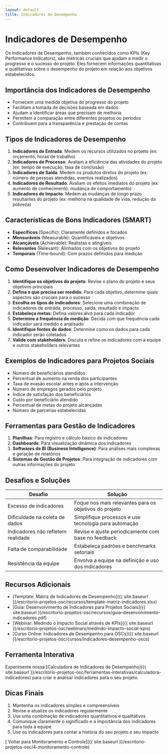 ```yaml
---
layout: default
title: Indicadores de Desempenho
---
```


# <i class="fas fa-tachometer-alt"></i> Indicadores de Desempenho

Os Indicadores de Desempenho, também conhecidos como KPIs (Key Performance Indicators), são métricas cruciais que ajudam a medir o progresso e o sucesso do projeto. Eles fornecem informações quantitativas e qualitativas sobre o desempenho do projeto em relação aos objetivos estabelecidos.

## Importância dos Indicadores de Desempenho

- Fornecem uma medida objetiva do progresso do projeto
- Facilitam a tomada de decisões baseada em dados
- Ajudam a identificar áreas que precisam de melhoria
- Permitem a comparação entre diferentes projetos ou períodos
- Contribuem para a transparência e prestação de contas

## Tipos de Indicadores de Desempenho

1. **Indicadores de Entrada**: Medem os recursos utilizados no projeto (ex: orçamento, horas de trabalho)
2. **Indicadores de Processo**: Avaliam a eficiência das atividades do projeto (ex: tempo de execução, taxa de conclusão)
3. **Indicadores de Saída**: Medem os produtos diretos do projeto (ex: número de pessoas atendidas, eventos realizados)
4. **Indicadores de Resultado**: Avaliam os efeitos imediatos do projeto (ex: aumento de conhecimento, mudança de comportamento)
5. **Indicadores de Impacto**: Medem as mudanças de longo prazo resultantes do projeto (ex: melhoria na qualidade de vida, redução da pobreza)

## Características de Bons Indicadores (SMART)

- **Específicos** (Specific): Claramente definidos e focados
- **Mensuráveis** (Measurable): Quantificáveis e objetivos
- **Alcançáveis** (Achievable): Realistas e atingíveis
- **Relevantes** (Relevant): Alinhados com os objetivos do projeto
- **Temporais** (Time-bound): Com prazos definidos para medição

## Como Desenvolver Indicadores de Desempenho

1. **Identifique os objetivos do projeto**: Revise o plano do projeto e seus objetivos principais
2. **Defina o que precisa ser medido**: Para cada objetivo, determine quais aspectos são cruciais para o sucesso
3. **Escolha os tipos de indicadores**: Selecione uma combinação de indicadores de entrada, processo, saída, resultado e impacto
4. **Estabeleça metas**: Defina valores alvo para cada indicador
5. **Determine a frequência de medição**: Decida com que frequência cada indicador será medido e analisado
6. **Identifique fontes de dados**: Determine como os dados para cada indicador serão coletados
7. **Valide com stakeholders**: Discuta e refine os indicadores com a equipe e outros stakeholders relevantes

## Exemplos de Indicadores para Projetos Sociais

- Número de beneficiários atendidos
- Percentual de aumento na renda dos participantes
- Taxa de evasão escolar antes e após a intervenção
- Número de empregos gerados pelo projeto
- Índice de satisfação dos beneficiários
- Custo por beneficiário atendido
- Percentual de metas do projeto alcançadas
- Número de parcerias estabelecidas

## Ferramentas para Gestão de Indicadores

1. **Planilhas**: Para registro e cálculo básico de indicadores
2. **Dashboards**: Para visualização dinâmica dos indicadores
3. **Softwares de BI (Business Intelligence)**: Para análises mais complexas e geração de relatórios
4. **Sistemas de Gestão de Projetos**: Para integração de indicadores com outras informações do projeto

## Desafios e Soluções

| Desafio | Solução |
|---------|---------|
| Excesso de indicadores | Foque nos mais relevantes para os objetivos do projeto |
| Dificuldade na coleta de dados | Simplifique processos e use tecnologia para automação |
| Indicadores não refletem realidade | Revise e ajuste periodicamente com base no feedback |
| Falta de comparabilidade | Estabeleça padrões e benchmarks setoriais |
| Resistência da equipe | Envolva a equipe na definição e uso dos indicadores |

## Recursos Adicionais

- [Template: Matriz de Indicadores de Desempenho]({{ site.baseurl }}/escritorio-projetos-osc/recursos/template-matriz-indicadores.xlsx)
- [Guia: Desenvolvimento de Indicadores para Projetos Sociais]({{ site.baseurl }}/escritorio-projetos-osc/recursos/guia-desenvolvimento-indicadores.pdf)
- [Webinar: Medindo o Impacto Social através de KPIs]({{ site.baseurl }}/escritorio-projetos-osc/webinars/medindo-impacto-social-kpis)
- [Curso Online: Indicadores de Desempenho para OSCs]({{ site.baseurl }}/escritorio-projetos-osc/cursos/indicadores-desempenho-oscs)

## Ferramenta Interativa

Experimente nossa [Calculadora de Indicadores de Desempenho]({{ site.baseurl }}/escritorio-projetos-osc/ferramentas-interativas/calculadora-indicadores) para criar e analisar indicadores para o seu projeto.

## Dicas Finais

1. Mantenha os indicadores simples e compreensíveis
2. Revise e atualize os indicadores regularmente
3. Use uma combinação de indicadores quantitativos e qualitativos
4. Comunique claramente o significado e a importância dos indicadores para toda a equipe
5. Use os indicadores para contar a história do seu projeto e seu impacto

[<i class="fas fa-arrow-left"></i> Voltar para Monitoramento e Controle]({{ site.baseurl }}/escritorio-projetos-osc/4-monitoramento-controle)
